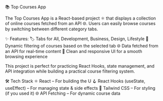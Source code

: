 📚 Top Courses App

The Top Courses App is a React-based project ⚛️ that displays a collection of online courses fetched from an API 🌐. Users can easily browse courses by switching between different category tabs.

✨ Features:
🏷️ Tabs for All, Development, Business, Design, Lifestyle
🔄 Dynamic filtering of courses based on the selected tab
🌐 Data fetched from an API for real-time content
🎨 Clean and responsive UI for a smooth browsing experience

This project is perfect for practicing React Hooks, state management, and API integration while building a practical course filtering system.

🛠️ Tech Stack
⚛️ React – For building the U
🪝 React Hooks (useState, useEffect) – For managing state & side effects
🎨 Tailwind CSS – For styling (if you used it)
🌐 API Fetching – For dynamic course data
